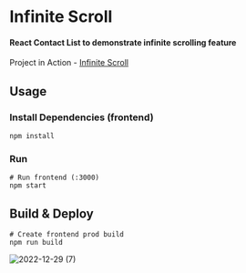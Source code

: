 # Infinite Scroll

#### React Contact List to demonstrate infinite scrolling feature

Project in Action - [Infinite Scroll](https://infinite-contacts.netlify.app/)

## Usage

### Install Dependencies (frontend)

```
npm install
```

### Run

```
# Run frontend (:3000)
npm start

```

## Build & Deploy

```
# Create frontend prod build
npm run build

```
![2022-12-29 (7)](https://user-images.githubusercontent.com/88419331/209951249-9b94bb1c-8350-4e65-8450-22667e417975.png)



